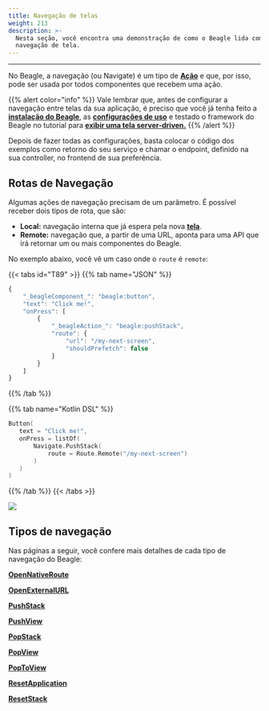 ```yaml
---
title: Navegação de telas
weight: 213
description: >-
  Nesta seção, você encontra uma demonstração de como o Beagle lida com
  navegação de tela.
---
```


---

No Beagle, a navegação \(ou Navigate\) é um tipo de [**Ação**](/pt/docs/api/actions) e que, por isso, pode ser usada por todos componentes que recebem uma ação. 

{{% alert color="info" %}}
Vale lembrar que, antes de configurar a navegação entre telas da sua aplicação, é preciso que você já tenha feito a [**instalação do Beagle**](/pt/docs/get-started/installing-beagle/), as [**configurações de uso**](/pt/docs/get-started/using-beagle/) e testado o framework do Beagle no tutorial para [**exibir uma tela server-driven.**](/pt/docs/tutoriais/exibindo-uma-tela) 
{{% /alert %}}

Depois de fazer todas as configurações, basta colocar o código dos exemplos como retorno do seu serviço e chamar o endpoint, definido na sua controller, no frontend de sua preferência.

## Rotas de Navegação

Algumas ações de navegação precisam de um parâmetro. É possível receber dois tipos de rota, que são:

* **Local:** navegação interna que já espera pela nova [**tela**](/pt/docs/api/screen/). 
* **Remote:**  navegação que, a partir de uma URL, aponta para uma API que irá retornar um ou mais componentes do Beagle. 

No exemplo abaixo, você vê um caso onde o `route` é `remote`:

{{< tabs id="T89" >}}
{{% tab name="JSON" %}}
```javascript
{
    "_beagleComponent_": "beagle:button",
    "text": "Click me!",
    "onPress": [
        {
            "_beagleAction_": "beagle:pushStack",
            "route": {
                "url": "/my-next-screen",
                "shouldPrefetch": false
            }
        }
    ]
}
```
{{% /tab %}}

{{% tab name="Kotlin DSL" %}}
```kotlin
Button(
   text = "Click me!",
   onPress = listOf(
       Navigate.PushStack(
           route = Route.Remote("/my-next-screen")
       )
   )
)
```
{{% /tab %}}
{{< /tabs >}}

![](/navigate-remote.gif)



## Tipos de navegação

Nas páginas a seguir, você confere mais detalhes de cada tipo de navegação do Beagle:

[**OpenNativeRoute**](/pt/docs/api/actions/navigate/opennativeroute)

[**OpenExternalURL**](/pt/docs/api/actions/navigate/openexternalurl)

[**PushStack**](/pt/docs/api/actions/navigate/pushstack)

[**PushView**](/pt/docs/api/actions/navigate/pushview)

[**PopStack**](/pt/docs/api/actions/navigate/popstack)

[**PopView**](/pt/docs/api/actions/navigate/popview)

[**PopToView**](/pt/docs/api/actions/navigate/poptoview)

[**ResetApplication**](/pt/docs/api/actions/navigate/resetapplication)

[**ResetStack**](/pt/docs/api/actions/navigate/resetstack)
